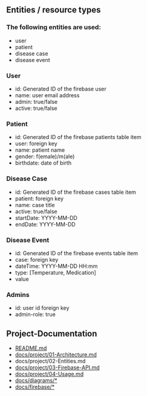 ## Entities / resource types ##
### The following entities are used:
* user
* patient
* disease case
* disease event

### User
* id: Generated ID of the firebase user
* name: user email address
* admin: true/false
* active: true/false

### Patient
* id: Generated ID of the firebase patients table item
* user: foreign key
* name: patient name
* gender: f(emale)/m(ale)
* birthdate: date of birth

### Disease Case
* id: Generated ID of the firebase cases table item
* patient: foreign key
* name: case title
* active: true/false
* startDate: YYYY-MM-DD
* endDate: YYYY-MM-DD 

### Disease Event
* id: Generated ID of the firebase events table item
* case: foreign key
* dateTime: YYYY-MM-DD HH:mm
* type: [Temperature, Medication]
* value

### Admins
* id: user id foreign key
* admin-role: true

## Project-Documentation

- [README.md](https://github.com/elafari/CAS-FEE_project2/blob/doc/README.md)
- [docs/project/01-Architecture.md](https://github.com/elafari/CAS-FEE_project2/blob/doc/docs/project/01-Architecture.md)
- docs/project/02-Entities.md
- [docs/project/03-Firebase-API.md](https://github.com/elafari/CAS-FEE_project2/blob/doc/docs/project/03-Firebase-API.md)
- [docs/project/04-Usage.md](https://github.com/elafari/CAS-FEE_project2/blob/doc/docs/project/04-Usage.md)
- [docs/diagrams/*](https://github.com/elafari/CAS-FEE_project2/blob/doc/docs/diagrams/)
- [docs/firebase/*](https://github.com/elafari/CAS-FEE_project2/blob/doc/docs/firebase/)
